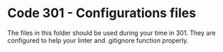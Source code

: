 # Code 301 - Configurations files

The files in this folder should be used during your time in 301.  They are configured to help your linter and .gitignore function properly.
